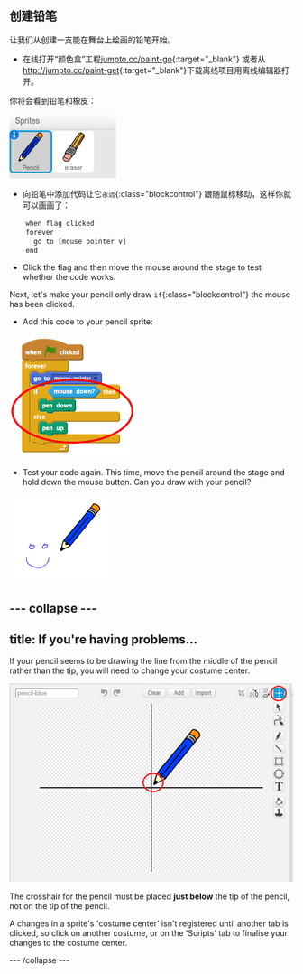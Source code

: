 ## 创建铅笔

让我们从创建一支能在舞台上绘画的铅笔开始。

+ 在线打开“颜色盒”工程[jumpto.cc/paint-go](http://jumpto.cc/paint-go){:target="_blank"} 或者从 <http://jumpto.cc/paint-get>{:target="_blank"}下载离线项目用离线编辑器打开。

你将会看到铅笔和橡皮：

![screenshot](images/paint-starter.png)

+ 向铅笔中添加代码让它`永远`{:class="blockcontrol"} 跟随鼠标移动，这样你就可以画画了：

```blocks
    when flag clicked
    forever
      go to [mouse pointer v]
    end
```

+ Click the flag and then move the mouse around the stage to test whether the code works.

Next, let's make your pencil only draw `if`{:class="blockcontrol"} the mouse has been clicked.

+ Add this code to your pencil sprite:

![screenshot](images/paint-pencil-draw-code.png)

+ Test your code again. This time, move the pencil around the stage and hold down the mouse button. Can you draw with your pencil?

![screenshot](images/paint-draw.png)

## \--- collapse \---

## title: If you're having problems...

If your pencil seems to be drawing the line from the middle of the pencil rather than the tip, you will need to change your costume center.

![Costume center](images/costume-center.png)

The crosshair for the pencil must be placed **just below** the tip of the pencil, not on the tip of the pencil.

A changes in a sprite's 'costume center' isn't registered until another tab is clicked, so click on another costume, or on the 'Scripts' tab to finalise your changes to the costume center.

\--- /collapse \---